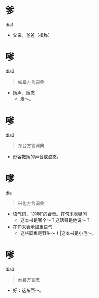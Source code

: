 # 爹
dia1
- 父亲，爸爸（指称）

# 嗲
dia3
> 如皋方言词典
- 娇声、娇态
  - 发～。

# 嗲
dia3
> 东台方言词典
- 形容撒娇的声音或姿态。

# 嗲
dia
> 兴化方言词典
- 语气词，“的啊”的合音。在句末表疑问
  - 这本书是哪个～？这话哿是他说～？
- 在句末表示加重语气
  - 这些脚鱼是野生～！|这本书是小毛～。

# 嗲
dia3
> 泰县方言志
- 好：这东西～。
